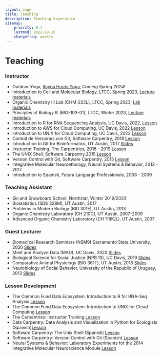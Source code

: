 ```yaml
---
layout: page
title: Teaching
description: Teaching Experience
sitemap:
    priority: 0.7
    lastmod: 2022-08-10
    changefreq: weekly
---
```


# Teaching


### Instructor 

- Outdoor Yoga, [Rayna Harris Yoga](https://www.raynamharris.com/paradigm-shift/), _Coming Spring 2024!_
- Introduction to Cell and Molecular Biology, LTCC, Spring 2023, [Lecture materials](https://osf.io/tk9y8/)
- Organic Chemistry III Lab (CHM-223L), LTCC, Spring 2023, [Lab materials](https://osf.io/qb2tu/)
- Principles of Biology III (BIO-103-01), LTCC, Winter 2023, [Lecture materials](https://osf.io/aq5ek/)
- Introduction to R for RNA Sequencing Analysis, UC Davis, 2022,   [Lesson](https://training.nih-cfde.org/en/latest/General-Tools/R-for-RNA-Seq/)
- Introduction to AWS for Cloud Computing, UC Davis, 2022 [Lesson](https://training.nih-cfde.org/en/latest/Cloud-Platforms/Introduction-to-AWS/)
- Introduction to UNIX for Cloud Computing, UC Davis, 2022 [Lesson](https://training.nih-cfde.org/en/latest/General-Tools/UNIX/)    
- Control de Versiones con Git, Software Carpentry, 2018 [Lesson](https://swcarpentry.github.io/git-novice-es/)
- Introduction to Git for Bioinformatics, UT Austin, 2017 [Slides](https://www.slideshare.net/raynamharris/version-control-with-github-for-bioinformatics?qid=34d1014b-2c8a-4fc7-a76c-74517375570c&v=&b=&from_search=1)
- Instructor Training, The Carpentries, 2016 - 2019 [Lesson](https://carpentries.github.io/instructor-training/)
- The UNIX Shell, Software Carpentry,2015 [Lesson](https://swcarpentry.github.io/shell-novice/) 
- Version Control with Git, Software Carpentry, 2015 [Lesson](https://swcarpentry.github.io/git-novice/)  
- Integrative Molecular Neuroethology, Neural Systems & Behavior, 2013 - 2017
- Introduction to Spanish, Futura Language Professionals, 2008 - 2009


### Teaching Assistant

- Ski and Snowboard School, Northstar, Winter 2019/2020 
- Biostatistics (SDS 328M), UT Austin, 2017 
- Problems in Modern Biology (BIO 301E), UT Austin, 2013 
- Organic Chemistry Laboratory (CH 210C), UT Austin, 2007-2009 
- Advanced Organic Chemistry Laboratory (CH 118K/L), UT Austin, 2007 

### Guest Lecturer

- Biomedical Research Seminars (NSM9) Sacramento State University, 2020 [Slides](https://speakerdeck.com/raynamharris/a-journey-in-omics-research-from-the-bottom-of-the-ocean-to-the-top-of-a-mountain)
- Meet and Analyze Data (MAD), UC Davis, 2020 [Slides](https://speakerdeck.com/raynamharris/life-lessons-and-scientific-insight-from-methods-hypothesis-and-data-driven-research)
- Biological Science for Social Justice (NPB 13), UC Davis, 2019 [Slides](https://speakerdeck.com/raynamharris/biological-science-for-social-justice-democratizing-data-science)
- Comparative Animal Physiology (BIO 361T), UT Austin, 2016 [Slides](https://www.slideshare.net/raynamharris/evolution-of-social-brains)
- Neurobiology of Social Behavior, University of the Republic of Uruguay, 2013 [Slides](https://www.slideshare.net/raynamharris/time-and-money-techniques-for-neural-gene-expression-profiling?qid=54595bce-1803-439f-befd-c864596ed79c&v=&b=&from_search=6)

### Lesson Development 

- The Common Fund Data Ecosystem: Introduction to R for RNA-Seq Analysis [Lesson](https://training.nih-cfde.org/en/latest/General-Tools/R-for-RNA-Seq/)
- The Common Fund Data Ecosystem: Introduction to UNIX for Cloud Computing [Lesson](https://training.nih-cfde.org/en/latest/General-Tools/UNIX/)  
- The Carpentries: Instructor Training [Lesson](https://carpentries.github.io/instructor-training/)
- Data Carpentry: Data Analysis and Visualization in Python for Ecologists (Spanish)[Lesson](https://datacarpentry.org/python-ecology-lesson-es/index.html)
- Software Carpentry: The Unix Shell (Spanish) [Lesson](https://swcarpentry.github.io/shell-novice-es/) 
- Software Carpentry: Version Control with Git (Spanish) [Lesson](https://swcarpentry.github.io/git-novice-es/) 
- Neural Systems & Behavior: Laboratory Experiments for the 2014 Integrative Molecular Neuroscience Module [Lesson](https://github.com/raynamharris/2014_NSBLabManual)


